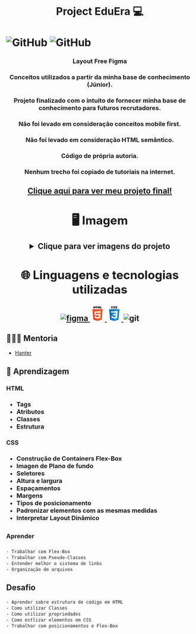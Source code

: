 <h1 align="center">Project EduEra&nbsp💻<h1/>

 <img alt="GitHub" src="https://img.shields.io/github/license/jveiiga/project-EduEra">
 <img alt="GitHub" src="https://img.shields.io/badge/jveiiga-project%20EduEra-blueviolet">
 
<h3 align="center">Layout Free Figma<h3/> 
<h3 align="center">Conceitos utilizados a partir da minha base de conhecimento (Júnior).<h3/>
<h3 align="center">Projeto finalizado com o intuito de fornecer minha base de conhecimento para futuros recrutadores.<h3/>
<h3 align="center">Não foi levado em consideração conceitos mobile first.<h3/>
<h3 align="center">Não foi levado em consideração HTML semântico.<h3/>
<h3 align="center">Código de própria autoria.<h3/>
<h3 align="center">Nenhum trecho foi copiado de tutoriais na internet.<h3/>

<h2 align="center"><a target="_blank" href="https://jveiiga.github.io/project-EduEra/" alt="MNTN">Clique aqui para ver meu projeto final!<a/><h2> 
  
## 🖥  Imagem
  
<details>  
<summary>Clique para ver imagens do projeto</summary>  

![_Users_jefersonveiga_Documents_new-project_project-EduEra_index html](https://user-images.githubusercontent.com/57195630/126832644-ddc3e1be-feb1-4adb-b0a3-d95e73e03250.png)
![_Users_jefersonveiga_Documents_new-project_project-EduEra_progress html](https://user-images.githubusercontent.com/57195630/126832729-0b67ba70-5b37-4df4-b502-c8783d04482c.png)
  
</details>
 


## 🌐 Linguagens e tecnologias utilizadas
<a href="https://www.figma.com/file/mgIeVi2bciBlf117kQNzXJ/Online-Learning-Platform-Community" target="_blank"> <img src="https://www.vectorlogo.zone/logos/figma/figma-icon.svg" alt="figma" width="40" height="40" /> </a>
<a href="https://github.com/jveiiga/project-EduEra/blob/main/index.html" target="_blank"> <img src="https://raw.githubusercontent.com/devicons/devicon/master/icons/html5/html5-original-wordmark.svg"  alt="html5" width="40" height="40" /> <a/> 
<a href="https://github.com/jveiiga/project-EduEra/blob/main/style.css" target="_blank"> <img src="https://raw.githubusercontent.com/devicons/devicon/master/icons/css3/css3-original-wordmark.svg" alt="css3" width="40" height="40" /> </a> 
<img src="https://www.vectorlogo.zone/logos/git-scm/git-scm-icon.svg" alt="git" width="40" height="40"/> 

## 👨🏻‍🏫 Mentoria

- <a href="https://github.com/hanters">Hanter<a/>
  
## 🌱 Aprendizagem
  
<h3>HTML<h3/>
  
  - Tags
  - Atributos 
  - Classes
  - Estrutura 
  
<h3>CSS<h3/>

   - Construção de Containers Flex-Box
   - Imagen de Plano de fundo  
   - Seletores
   - Altura e largura 
   - Espaçamentos
   - Margens 
   - Tipos de posicionamento 
   - Padronizar elementos com as mesmas medidas
   - Interpretar Layout Dinâmico
  
 ## <h3>Aprender<h3/>
    - Trabalhar com Flex-Box
    - Trabalhar com Pseudo-Classes
    - Entender melhor o sistema de links
    - Organização de arquivos
    
 ## Desafio
    - Aprender sobre estrutura de código em HTML
    - Como utilizar Classes 
    - Como utilizar propriedades 
    - Como estlizar elementos em CSS
    - Trabalhar com posicionamentos e Flex-Box

